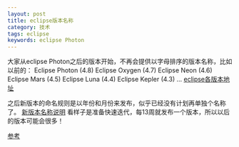 ```yaml
---
layout: post
title: eclipse版本名称
category: 技术
tags: eclipse
keywords: eclipse Photon
---
```


大家从eclipse Photon之后的版本开始，不再会提供以字母排序的版本名称，比如以前的：
Eclipse Photon (4.8)
Eclipse Oxygen (4.7)
Eclipse Neon (4.6)
Eclipse Mars (4.5)
Eclipse Luna (4.4)
Eclipse Kepler (4.3)
...
[eclipse各版本地址](https://www.eclipse.org/downloads/packages/release)

之后新版本的命名规则是以年份和月份来发布，似乎已经没有计划再单独个名称了。
[新版本名称说明](https://wiki.eclipse.org/SimRel/Simultaneous_Release_Cycle_FAQ#What_is_the_naming_pattern_for_the_releases_.3F)
看样子是准备快速迭代，每13周就发布一个版本，所以以后的版本可能会很多！


[参考](https://stackoverflow.com/questions/51671733/whats-the-project-name-of-eclipse-4-9)